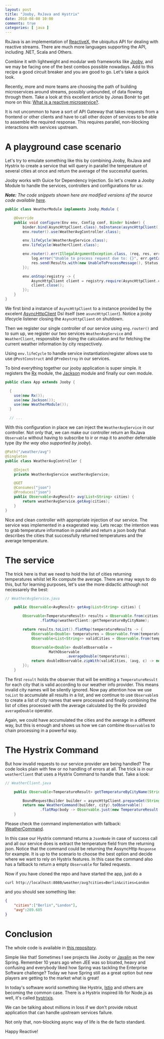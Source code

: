 ```yaml
---
layout: post
title: "Jooby, RxJava and Hystrix"
date: 2018-08-08 10:00
comments: true
categories: [ java ]
---
```


RxJava is an implementation of [ReactiveX](http://reactivex.io/), the ubiquitus API for dealing with reactive streams. There are much more languages supporting the API, including .NET, Scala and Others.

Combine it with lightweight and modular web frameworks like [Jooby](https://jooby.org/), and we may be facing one of the best combos possible nowadays. Add to this recipe a good circuit breaker and you are good to go. Let's take a quick look.

<!--more-->

Recently, more and more teams are choosing the path of building microservices around streams, possibly unbounded, of data flowing through them. Take a look at this excellent article by Jonas Bonér to get more on this: [What is a reactive microservice?](https://www.oreilly.com/ideas/what-is-a-reactive-microservice).

It is not uncommon to have a sort of API Gateway that takes requests from a frontend or other clients and have to call other dozen of services to be able to assemble the required response. This requires parallel, non-blocking interactions with services upstream.

# A playground case scenario

Let's try to emulate something like this by combining Jooby, RxJava and Hystrix to create a service that will query in parallel the temperature of several cities at once and return the average of the successful queries.

Jooby works with Guice for Dependency Injection. So let's create a Jooby Module to handle the services, controllers and configurations for us:

***Note:** The code snippets shown here are modified versions of the source code available [here](https://github.com/paulosuzart/rx-jooby-weather).*

```java
public class WeatherModule implements Jooby.Module {

    @Override
    public void configure(Env env, Config conf, Binder binder) {
        binder.bind(AsyncHttpClient.class).toInstance(asyncHttpClient());
        env.router().use(WeatherAvgController.class);

        env.lifeCycle(WeatherAvgService.class);
        env.lifeCycle(WeatherClient.class);

        env.router().err(IllegalArgumentException.class, (req, res, err) -> {
            log.error("Unable to process request due to: {}", err.getCause().getMessage());
            res.send(Results.with(new UnableToProcessMessage(), Status.BAD_REQUEST));
        });

        env.onStop(registry -> {
            AsyncHttpClient client = registry.require(AsyncHttpClient.class);
            client.close();
        });
    }
}
```

We first bind a instance of `AsyncHttpClient` to a instance provided by the excelent [AsyncHttpClient](https://github.com/AsyncHttpClient/async-http-client) Dsl itself (see `asuncHttpClient`). Notice a jooby lifecycle listener closing the `AsyncHttpClient` on shutdown.

Then we register our single controller of our service using `eng.router()` and to sum up, we register our two services `WeatherAvgService` and `WeatherClient`, responsible for doing the calculation and for fetching the current weather information by city respectively.

Using `env.lifeCycle` to handle service instantiation/register allows use to use `@PostConstruct` and `@PreDestroy` in our services.

To bind everything together our jooby application is super simple. It registers the [Rx](https://jooby.org/doc/rxjava/) module, the [Jackson](https://jooby.org/doc/jackson/) module and finally our own module.

```java
public class App extends Jooby {

  {
    use(new Rx());
    use(new Jackson());
    use(new WeatherModule());
  }

  // ... 
```

With this configuration in place we can inject the `WeatherAvgService` in our controller. Not only that, we can make our controller return an RxJava `Observable` without having to subscribe to ir or map it to another deferrable type (*by the way also supported by jooby*).

```java
@Path("/weather/avg")
@Singleton
public class WeatherAvgController {

    @Inject
    private WeatherAvgService weatherAvgService;

    @GET
    @Consumes("json")
    @Produces("json")
    public Observable<AvgResult> avg(List<String> cities) {
        return weatherAvgService.getAvg(cities);
    }
}
```

Nice and clean controller with appropriate injection of our service. The service was implemented in a exagerated way. Lets recap: the intention was to grab temperature information in parallel and return a json body that describes the cities that successfully returned temperatures and the average temperature.

# The service

The trick here is that we need to hold the list of cities returning temperatures whilst let Rx compute the average. There are may ways to do this, but for learning purposes, let's use the more didactic although not necessarely the best:

```java
// WeatherAvgService.java

    public Observable<AvgResult> getAvg(List<String> cities) {

        Observable<TemperatureResult> results = Observable.from(cities)
                .flatMap(weatherClient::getTemperatureByCityName);

        return results.toList().flatMap(temperatureResults -> {
            Observable<Double> temperatures = Observable.from(temperatureResults).map(TemperatureResult::getTemperature);
            Observable<List<String>> validCities = Observable.from(temperatureResults).map(TemperatureResult::getCity).toList();

            Observable<Double> doubleObservable =
                    MathObservable
                            .averageDouble(temperatures);
            return doubleObservable.zipWith(validCities, (avg, c) -> new AvgResult(c, avg));
        });
    }
```

The first `result` holds the observer that will be emitting a `TemperatureResult` for each city that is valid according to our weather info provider. This means invalid city names will be silently ignored. Now pay attention how we use `toList` to accumulate all results in a list, and we continue to use `Observable`s to create a list of city names that were processed and finally combining the list of cities processed with the average calculated by the Rx provided `averageDouble` operator.

Again, we could have accumulated the cities and the average in a different way, but this is enough and shows us how we can combine `Observable`s to chain processing in a powerful way.

# The Hystrix Command

But how invalid requests to our service provider are being handled? The code looks plain with few or no handling of errors at all. The trick is in our `weatherClient` that uses a Hystrix Command to handle that. Take a look:

```java
// WeatherClient.java

    public Observable<TemperatureResult> getTemperatureByCityName(String city) {

        BoundRequestBuilder builder = asyncHttpClient.prepareGet(String.format(byNameTemplate, city, this.apiKey));
        return new WeatherCommand(builder, city).toObservable()
                .flatMap(body -> Observable.just(new TemperatureResult(city, body.get("main").get("temp").asDouble())));
    }
```

Please check the command implementation with fallback: [WeatherCommand](https://github.com/paulosuzart/rx-jooby-weather/blob/master/src/main/java/suzart/jooby/clients/openwheather/WeatherCommand.java).

In this case our Hystrix command returns a `JsonNode` in case of success call and all our service does is extract the temperature field from the returning json. Notice that the command could be returning the AssyncHttp `Response` for example. It is up to the scenario to choose the best option and decide where we want to rely on Hystrix features. In this case the command also has a fallback to return a empty `Observable`  for failed requests.

Now if you have cloned the repo and have started the app, just do a 

```
curl http://localhost:8080/weather/avg?cities=Berlin&cities=London
``` 

and you should see something like: 

```json
{
    "cities":["Berlin","London"],
    "avg":289.685
}
```

# Conclusion

The whole code is available in [this repository](https://github.com/paulosuzart/rx-jooby-weather).

Simple like that! Sometimes I see projects like Jooby or [Javalin](https://javalin.io/) as the new Spring. Remember 10 years ago when JEE was so bloated, heavy and confusing and everybody liked how Spring was tackling the Enterprise Software challenge? Today we have Spring still as a great option but new players are getting to the market what is great!

In today's software world something like Hystrix, [Istio](https://istio.io/) and others are becoming the common case. There is a Hystrix inspired lib for Node.js as well, it's called [hystrixjs](https://www.npmjs.com/package/hystrixjs).

We can be talking about millions in loss if we don't provide robust application that can handle upstream services failure.

Not only that, non-blocking async way of life is the de facto standard.

Happy Reactive!